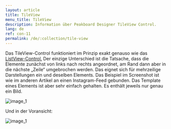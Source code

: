```yaml
---
layout: article
title: TileView
menu_title: TileView
description: Information über Peakboard Designer TileView Control.
lang: de
ref: con-11
permalink: /de/:collection/tile-view
---
```


Das TileView-Control funktioniert im Prinzip exakt genauso wie das [ListView-Control.](/controls/10-de-list-view.html) Der einzige Unterschied ist die Tatsache, dass die Elemente zunächst von links nach rechts angeordnet, am Rand dann aber in die nächste „Zeile“ umgebrochen werden. Das eignet sich für mehrzeilige Darstellungen ein und deselben Elements. Das Beispiel im Screenshot ist wie im anderen Artikel an einen Instagram-Feed gebunden. Das Template eines Elements ist aber sehr einfach gehalten. Es enthält jeweils nur genau ein Bild.

 ![image_1](/assets/images/Controls/TileView/ControlsTileView01.png)

Und in der Voransicht:

![image_1](/assets/images/Controls/TileView/ControlsTileView02.png)
